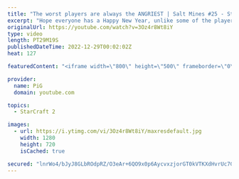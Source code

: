 ```yaml
---
title: "The worst players are always the ANGRIEST | Salt Mines #25 - StarCraft 2"
excerpt: "Hope everyone has a Happy New Year, unlike some of the players in Salt Mines! This is the final episode for 2022. We're taking a little breather for this series, maybe 3 or more weeks, before we will return with more sodium.  Salt Mines: Everyone has encountered a salty or BM opponent on the StarCraft"
originalUrl: https://youtube.com/watch?v=3Oz4r8Wt8iY
type: video
length: PT29M19S
publishedDateTime: 2022-12-29T00:02:02Z
heat: 127

featuredContent: "<iframe width=\"800\" height=\"500\" frameborder=\"0\" src=\"https://www.youtube.com/embed/3Oz4r8Wt8iY\" allow=\"accelerometer; autoplay; encrypted-media; gyroscope; picture-in-picture\" allowfullscreen></iframe>"

provider:
  name: PiG
  domain: youtube.com

topics:
  - StarCraft 2

images:
  - url: https://i.ytimg.com/vi/3Oz4r8Wt8iY/maxresdefault.jpg
    width: 1280
    height: 720
    isCached: true

secured: "lnrWo4/bJyJ8GLbROdpRZ/O3eAr+6QO9x0p6AycvxzjorGT0kVTKXdHvrUc7Gpu+w2BIqF4tGZ3BBdLgB2CbUNC6S8fTJIWo8dJXj4co/TCNX+qzj64Cm+u74pb3eHVAWLvOZpg1bv33oKOJD3HsW3ENb1RjVOl0nuV4DRqoZygGA1kMVb7RrxsHIkiKZARskNEM3Gs83Fbj39Z+HxfjnVgQdR5zAVvLz0kmppaDADCx/Uua7JMoreUK/61udBZhAiiqTz58xOYdzgB3Iu4PBqFk1BoI7Z43xCfMhVd78WTsgpI6PAUf+WmsoRrXELfYkRv31UsGi5KYOwo/3E+mJpq7+CQmRjXSv/zWY0tT+lNZQWOtq45F1E67paz/7gGJ1HBiThVV92cRkan+/2XMsb/e1saGxRlVttakl0hGTkE=;CRzm0S6Pqmi6stbQWz7NlA=="
---
```


